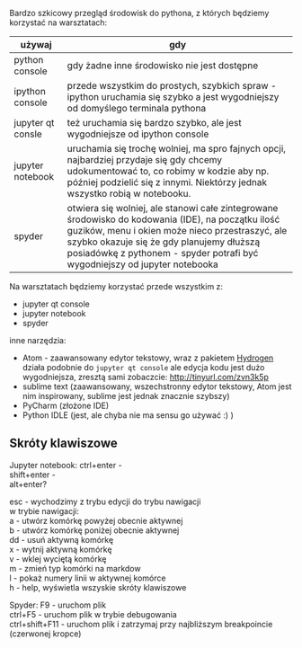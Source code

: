 Bardzo szkicowy przegląd środowisk do pythona, z których będziemy korzystać na warsztatach:

| używaj | gdy |
|-----|------|
| python console | gdy żadne inne środowisko nie jest dostępne |
| ipython console | przede wszystkim do prostych, szybkich spraw - ipython uruchamia się szybko a jest wygodniejszy od domyślego terminala pythona |
| jupyter qt consle | też uruchamia się bardzo szybko, ale jest wygodniejsze od ipython console |
| jupyter notebook | uruchamia się trochę wolniej, ma spro fajnych opcji, najbardziej przydaje się gdy chcemy udokumentować to, co robimy w kodzie aby np. później podzielić się z innymi. Niektórzy jednak wszystko robią w notebooku. |
| spyder | otwiera się wolniej, ale stanowi całe zintegrowane środowisko do kodowania (IDE), na początku ilość guzików, menu i okien może nieco przestraszyć, ale szybko okazuje się że gdy planujemy dłuższą posiadówkę z pythonem - spyder potrafi być wygodniejszy od jupyter notebooka |

Na warsztatach będziemy korzystać przede wszystkim z:
* jupyter qt console
* jupyter notebook
* spyder

inne narzędzia:
* Atom - zaawansowany edytor tekstowy, wraz z pakietem [Hydrogen](https://atom.io/packages/hydrogen) działa podobnie do `jupyter qt console` ale edycja kodu jest dużo wygodniejsza, zresztą sami zobaczcie: http://tinyurl.com/zvn3k5p  
* sublime text (zaawansowany, wszechstronny edytor tekstowy, Atom jest nim inspirowany, sublime jest jednak znacznie szybszy)
* PyCharm (złożone IDE)
* Python IDLE (jest, ale chyba nie ma sensu go używać :) )

## Skróty klawiszowe
Jupyter notebook:
ctrl+enter -  
shift+enter -  
alt+enter?  

esc - wychodzimy z trybu edycji do trybu nawigacji  
w trybie nawigacji:  
a - utwórz komórkę powyżej obecnie aktywnej  
b - utwórz komórkę poniżej obecnie aktywnej  
dd - usuń aktywną komórkę  
x - wytnij aktywną komórkę  
v - wklej wyciętą komórkę  
m - zmień typ komórki na markdow   
l - pokaż numery linii w aktywnej komórce  
h - help, wyświetla wszyskie skróty klawiszowe  

Spyder:
F9 - uruchom plik  
ctrl+F5 - uruchom plik w trybie debugowania  
ctrl+shift+F11 - uruchom plik i zatrzymaj przy najbliższym breakpoincie (czerwonej kropce)  

